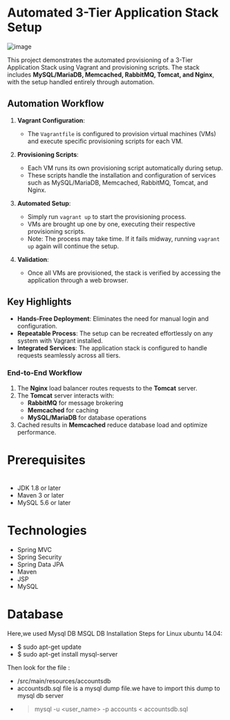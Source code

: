 # Automated 3-Tier Application Stack Setup  

![image](https://github.com/user-attachments/assets/679d2eb2-31ce-47a8-87e2-1d6f012bbbf4)

This project demonstrates the automated provisioning of a 3-Tier Application Stack using Vagrant and provisioning scripts. The stack includes **MySQL/MariaDB, Memcached, RabbitMQ, Tomcat, and Nginx**, with the setup handled entirely through automation.

## Automation Workflow  
1. **Vagrant Configuration**:  
   - The `Vagrantfile` is configured to provision virtual machines (VMs) and execute specific provisioning scripts for each VM.  

2. **Provisioning Scripts**:  
   - Each VM runs its own provisioning script automatically during setup.  
   - These scripts handle the installation and configuration of services such as MySQL/MariaDB, Memcached, RabbitMQ, Tomcat, and Nginx.  

3. **Automated Setup**:  
   - Simply run `vagrant up` to start the provisioning process.  
   - VMs are brought up one by one, executing their respective provisioning scripts.  
   - Note: The process may take time. If it fails midway, running `vagrant up` again will continue the setup.  

4. **Validation**:  
   - Once all VMs are provisioned, the stack is verified by accessing the application through a web browser.  

## Key Highlights  
- **Hands-Free Deployment**: Eliminates the need for manual login and configuration.  
- **Repeatable Process**: The setup can be recreated effortlessly on any system with Vagrant installed.  
- **Integrated Services**: The application stack is configured to handle requests seamlessly across all tiers.  

### End-to-End Workflow  
1. The **Nginx** load balancer routes requests to the **Tomcat** server.  
2. The **Tomcat** server interacts with:  
   - **RabbitMQ** for message brokering  
   - **Memcached** for caching  
   - **MySQL/MariaDB** for database operations  
3. Cached results in **Memcached** reduce database load and optimize performance.  

# Prerequisites
#
- JDK 1.8 or later
- Maven 3 or later
- MySQL 5.6 or later

# Technologies 
- Spring MVC
- Spring Security
- Spring Data JPA
- Maven
- JSP
- MySQL
# Database
Here,we used Mysql DB 
MSQL DB Installation Steps for Linux ubuntu 14.04:
- $ sudo apt-get update
- $ sudo apt-get install mysql-server

Then look for the file :
- /src/main/resources/accountsdb
- accountsdb.sql file is a mysql dump file.we have to import this dump to mysql db server
- > mysql -u <user_name> -p accounts < accountsdb.sql


